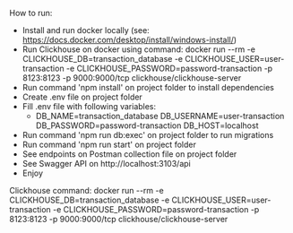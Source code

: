 How to run:

- Install and run docker locally (see: https://docs.docker.com/desktop/install/windows-install/)
- Run Clickhouse on docker using command:
  docker run --rm -e CLICKHOUSE_DB=transaction_database -e CLICKHOUSE_USER=user-transaction -e CLICKHOUSE_PASSWORD=password-transaction -p 8123:8123 -p 9000:9000/tcp clickhouse/clickhouse-server
- Run command 'npm install' on project folder to install dependencies
- Create .env file on project folder
- Fill .env file with following variables:
  - DB_NAME=transaction_database
    DB_USERNAME=user-transaction
    DB_PASSWORD=password-transaction
    DB_HOST=localhost
- Run command 'npm run db:exec' on project folder to run migrations
- Run command 'npm run start' on project folder
- See endpoints on Postman collection file on project folder
- See Swagger API on http://localhost:3103/api
- Enjoy

Clickhouse command:
docker run --rm -e CLICKHOUSE_DB=transaction_database -e CLICKHOUSE_USER=user-transaction -e CLICKHOUSE_PASSWORD=password-transaction -p 8123:8123 -p 9000:9000/tcp clickhouse/clickhouse-server
